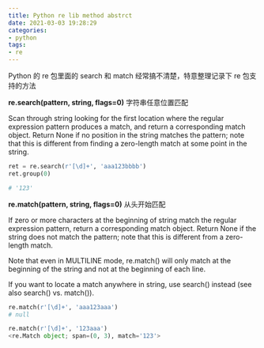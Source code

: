 ```yaml
---
title: Python re lib method abstrct
date: 2021-03-03 19:28:29
categories:
- python
tags:
- re
---
```


Python 的 re 包里面的 search 和 match 经常搞不清楚，特意整理记录下 re 包支持的方法

**re.search(pattern, string, flags=0)** 字符串任意位置匹配

Scan through string looking for the first location where the regular expression pattern produces a match, and return a corresponding match object. Return None if no position in the string matches the pattern; note that this is different from finding a zero-length match at some point in the string.

```python
ret = re.search(r'[\d]+', 'aaa123bbbb')
ret.group(0)

# '123'
```


**re.match(pattern, string, flags=0)** 从头开始匹配

If zero or more characters at the beginning of string match the regular expression pattern, return a corresponding match object. Return None if the string does not match the pattern; note that this is different from a zero-length match.

Note that even in MULTILINE mode, re.match() will only match at the beginning of the string and not at the beginning of each line.

If you want to locate a match anywhere in string, use search() instead (see also search() vs. match()).

```python
re.match(r'[\d]+', 'aaa123aaa')
# null

re.match(r'[\d]+', '123aaa') 
<re.Match object; span=(0, 3), match='123'>
```